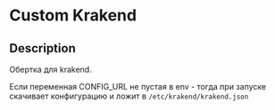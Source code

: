 # Custom Krakend

## Description

Обертка для krakend.

Если переменная CONFIG_URL не пустая в env - тогда при запуске скачивает конфигурацию и ложит в `/etc/krakend/krakend.json`

